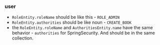 ### user
- `RoleEntity.roleName` should be like this - `ROLE_ADMIN`
- `RoleEntity.authorities` should be like noun - `CREATE_BOOK`
- the `RoleEntity.roleName` and
`AuthoritiesEntity.name` have the same behavior - `authorities` for SpringSecurity. And
should be in the same collection.
